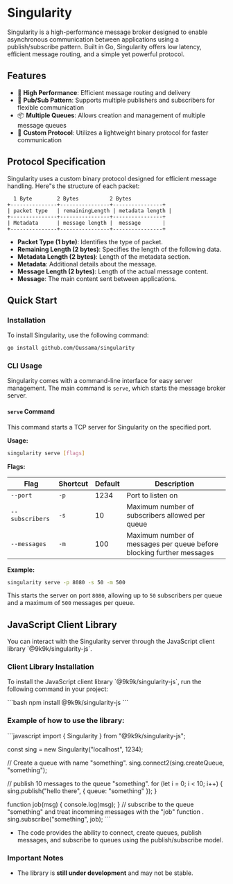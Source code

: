 # Singularity

Singularity is a high-performance message broker designed to enable asynchronous communication between applications using a publish/subscribe pattern. Built in Go, Singularity offers low latency, efficient message routing, and a simple yet powerful protocol.

## Features

- 🚀 **High Performance**: Efficient message routing and delivery
- 🔄 **Pub/Sub Pattern**: Supports multiple publishers and subscribers for flexible communication
- 📦 **Multiple Queues**: Allows creation and management of multiple message queues
- 🔌 **Custom Protocol**: Utilizes a lightweight binary protocol for faster communication

## Protocol Specification

Singularity uses a custom binary protocol designed for efficient message handling. Here"s the structure of each packet:

```
  1 Byte        2 Bytes          2 Bytes
+---------------+----------------+----------------+
| packet type   | remainingLength | metadata length |
+---------------+----------------+----------------+
| Metadata      | message length |  message       |
+---------------+----------------+----------------+
```

- **Packet Type (1 byte)**: Identifies the type of packet.
- **Remaining Length (2 bytes)**: Specifies the length of the following data.
- **Metadata Length (2 bytes)**: Length of the metadata section.
- **Metadata**: Additional details about the message.
- **Message Length (2 bytes)**: Length of the actual message content.
- **Message**: The main content sent between applications.

## Quick Start

### Installation

To install Singularity, use the following command:

```bash
go install github.com/Oussama/singularity
```

### CLI Usage

Singularity comes with a command-line interface for easy server management. The main command is `serve`, which starts the message broker server.

#### `serve` Command

This command starts a TCP server for Singularity on the specified port.

**Usage:**

```bash
singularity serve [flags]
```

**Flags:**

| Flag           | Shortcut | Default | Description                                                        |
|----------------|----------|---------|--------------------------------------------------------------------|
| `--port`        | `-p`     | 1234    | Port to listen on                                                  |
| `--subscribers` | `-s`     | 10      | Maximum number of subscribers allowed per queue                    |
| `--messages`    | `-m`     | 100     | Maximum number of messages per queue before blocking further messages |

**Example:**

```bash
singularity serve -p 8080 -s 50 -m 500
```

This starts the server on port `8080`, allowing up to `50` subscribers per queue and a maximum of `500` messages per queue.

## JavaScript Client Library

You can interact with the Singularity server through the JavaScript client library \`@9k9k/singularity-js\`. 

### Client Library Installation

To install the JavaScript client library \`@9k9k/singularity-js\`, run the following command in your project:

\`\`\`bash
npm install @9k9k/singularity-js
\`\`\`

### Example of how to use the library:

\`\`\`javascript
import { Singularity } from "@9k9k/singularity-js";

const sing = new Singularity("localhost", 1234);

// Create a queue with name "something".
sing.connect2(sing.createQueue, "something");

// publish 10 messages to the queue "something".
for (let i = 0; i < 10; i++) {
  sing.publish("hello there", {
    queue: "something"
  });
}

function job(msg) {
  console.log(msg);
}
// subscribe to the queue "something" and treat incomming messages with the "job" function .
sing.subscribe("something", job);
\`\`\`

- The code provides the ability to connect, create queues, publish messages, and subscribe to queues using the publish/subscribe model.

### Important Notes
- The library is **still under development** and may not be stable.
